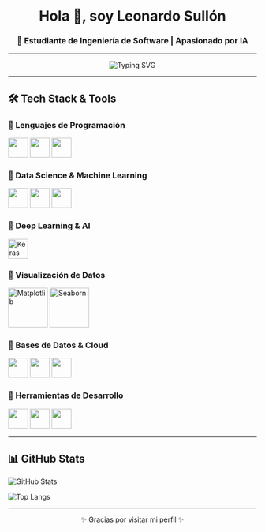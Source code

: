 <!-- Encabezado -->
<h1 align="center">Hola 👋, soy Leonardo Sullón</h1>
<h3 align="center">🤖 Estudiante de Ingeniería de Software | Apasionado por IA</h3>

---

<!-- Animación typing -->
<p align="center">
  <img src="https://readme-typing-svg.herokuapp.com?size=20&duration=3000&color=FF0000&center=true&vCenter=true&width=750&lines=🧠+Explorando+sobre+Ciencia+de+Datos;🚀+Creando+modelos+predictivos;📊+Analizando+datos+y+visualizando+información" alt="Typing SVG">
</p>

---

## 🛠 Tech Stack & Tools  

### 🔹 Lenguajes de Programación
<p align="left">
  <img src="https://cdn.jsdelivr.net/gh/devicons/devicon/icons/python/python-original.svg" width="40" />
  <img src="https://cdn.jsdelivr.net/gh/devicons/devicon/icons/r/r-original.svg" width="40" />
  <img src="https://cdn.jsdelivr.net/gh/devicons/devicon/icons/javascript/javascript-original.svg" width="40" />
</p>

### 🔹 Data Science & Machine Learning
<p align="left">
  <img src="https://cdn.jsdelivr.net/gh/devicons/devicon/icons/numpy/numpy-original.svg" width="40"/>
  <img src="https://cdn.jsdelivr.net/gh/devicons/devicon/icons/pandas/pandas-original.svg" width="40"/>
  <img src="https://raw.githubusercontent.com/scikit-learn/scikit-learn/main/doc/logos/scikit-learn-logo-notext.png" width="40"/>
</p>

### 🔹 Deep Learning & AI
<p align="left">
  <img src="https://avatars.githubusercontent.com/u/15658638?s=200&v=4" width="40" title="Keras"/>
</p>

### 🔹 Visualización de Datos
<p align="left">
  <img src="https://matplotlib.org/_static/logo2_compressed.svg" width="80" title="Matplotlib"/>
  <img src="https://seaborn.pydata.org/_static/logo-wide-lightbg.svg" width="80" title="Seaborn"/>
</p>

### 🔹 Bases de Datos & Cloud
<p align="left">
  <img src="https://cdn.jsdelivr.net/gh/devicons/devicon/icons/mysql/mysql-original.svg" width="40"/>
  <img src="https://cdn.jsdelivr.net/gh/devicons/devicon/icons/sqlite/sqlite-original.svg" width="40"/>
  <img src="https://cdn.jsdelivr.net/gh/devicons/devicon/icons/firebase/firebase-plain.svg" width="40"/>
</p>

### 🔹 Herramientas de Desarrollo
<p align="left">
  <img src="https://cdn.jsdelivr.net/gh/devicons/devicon/icons/git/git-original.svg" width="40"/>
  <img src="https://cdn.jsdelivr.net/gh/devicons/devicon/icons/github/github-original.svg" width="40"/>
  <img src="https://cdn.jsdelivr.net/gh/devicons/devicon/icons/vscode/vscode-original.svg" width="40"/>
</p>

---

## 📊 GitHub Stats  

  ![GitHub Stats](https://github-readme-stats-green-phi-44.vercel.app/api?username=Levanxx&show_icons=true&count_private=true&cache_seconds=21600&theme=tokyonight)

  ![Top Langs](https://github-readme-stats-green-phi-44.vercel.app/api/top-langs/?username=Levanxx&layout=compact&cache_seconds=21600&theme=tokyonight)

---

<p align="center">✨ Gracias por visitar mi perfil ✨</p>
